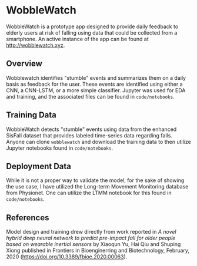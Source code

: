 # WobbleWatch
WobbleWatch is a prototype app designed to provide daily feedback to elderly users at risk of falling using data that could be collected from a smartphone. An active instance of the app can be found at http://wobblewatch.xyz. 

## Overview
Wobblewatch identifies "stumble" events and summarizes them on a daily basis as feedback for the user. These events are identified using either a CNN, a CNN-LSTM, or a more simple classifier. Jupyter was used for EDA and training, and the associated files can be found in `code/notebooks`.

## Training Data
WobbleWatch detects "stumble" events using data from the enhanced SisFall dataset that provides labeled time-series data regarding falls. Anyone can clone `wobblewatch` and download the training data to then utilize Jupyter notebooks found in `code/notebooks`. 

## Deployment Data
While it is not a proper way to validate the model, for the sake of showing the use case, I have utilized the Long-term Movement Monitoring database from Physionet. One can utilize the LTMM notebook for this found in `code/notebooks`.

## References
Model design and training drew directly from work reported in *A novel hybrid deep neural network to predict pre-impact fall for older people based on wearable inertial sensors* by Xiaoqun Yu, Hai Qiu and Shuping Xiong published in Frontiers in Bioenginerring and Biotechnology, February, 2020 (https://doi.org/10.3389/fbioe.2020.00063).
